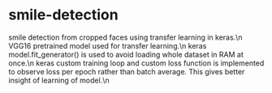 # smile-detection
smile detection from cropped faces using transfer learning in keras.\n
VGG16 pretrained model used for transfer learning.\n
keras model.fit_generator() is used to avoid loading whole dataset in RAM at once.\n
keras custom training loop and custom loss function is implemented to observe loss per epoch rather than batch average. This gives better insight of learning of model.\n
